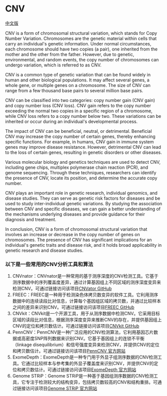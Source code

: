 # CNV

[中文版](https://github.com/flowhub-team/CNV/blob/main/README_cn.md)

CNV is a form of chromosomal structural variation, which stands for Copy Number Variation. Chromosomes are the genetic material within cells that carry an individual's genetic information. Under normal circumstances, each chromosome should have two copies (a pair), one inherited from the mother and the other from the father. However, due to genetic, environmental, and random events, the copy number of chromosomes can undergo variation, which is referred to as CNV.

CNV is a common type of genetic variation that can be found widely in human and other biological populations. It may affect several genes, a whole gene, or multiple genes on a chromosome. The size of CNV can range from a few thousand base pairs to several million base pairs.

CNV can be classified into two categories: copy number gain (CNV gain) and copy number loss (CNV loss). CNV gain refers to the copy number exceeding the normal two copies in a specific region of a chromosome, while CNV loss refers to a copy number below two. These variations can be inherited or occur during an individual's developmental process.

The impact of CNV can be beneficial, neutral, or detrimental. Beneficial CNV may increase the copy number of certain genes, thereby enhancing specific functions. For example, in humans, CNV gain in immune system genes may improve disease resistance. However, detrimental CNV can lead to the loss of certain genes, resulting in genetic disorders or other diseases.

Various molecular biology and genetics techniques are used to detect CNV, including gene chips, multiplex polymerase chain reaction (PCR), and genome sequencing. Through these techniques, researchers can identify the presence of CNV, locate its position, and determine the accurate copy number.

CNV plays an important role in genetic research, individual genomics, and disease studies. They can serve as genetic risk factors for diseases and be used to study inter-individual genetic variations. By studying the association between CNV and specific diseases, we can gain a better understanding of the mechanisms underlying diseases and provide guidance for their diagnosis and treatment.

In conclusion, CNV is a form of chromosomal structural variation that involves an increase or decrease in the copy number of genes on chromosomes. The presence of CNV has significant implications for an individual's genetic traits and disease risk, and it holds broad applicability in genetic research and disease studies.

### 以下是一些常用的CNV分析工具和算法

1. CNVnator：CNVnator是一种常用的基于测序深度的CNV检测工具。它基于测序数据中的序列覆盖度差异，通过计算基因组上不同区域的测序深度变异来检测CNV。可通过链接访问该项目[CNVator GitHub](https://github.com/abyzovlab/CNVnator)
2. FREEC：FREEC是一种用于检测染色体拷贝数变异的软件工具。它利用测序数据中的连续读段比对信息，计算每个基因组区域的拷贝数，并通过比较样本之间的差异来识别CNV。可通过链接访问该项目[FREEC GitHub](https://github.com/BoevaLab/FREEC)
3. CNVkit：CNVkit是一个开源工具，用于从测序数据中检测CNV。它采用目标区域的读段比对信息，根据测序深度变异来推断CNV的存在，并提供基因组上CNV的定位和拷贝数估计。可通过链接访问该项目[CNVkit GitHub](https://github.com/etal/cnvkit)
4. PennCNV：PennCNV是一种广泛应用的CNV检测算法，它利用基因芯片数据或高密度SNP阵列数据来识别CNV。它基于基因组上的连锁不平衡（linkage disequilibrium）和信号强度变异来检测CNV，并提供CNV的定位和拷贝数估计。可通过链接访问该项目[PennCNV 官方网站](http://penncnv.openbioinformatics.org/en/latest/)
5. ExomeDepth：ExomeDepth是一种专门用于外显子组测序数据的CNV检测工具。它通过比较样本与参考集的外显子覆盖度来识别CNV，并提供CNV的定位和拷贝数估计。可通过链接访问该项目[ExomeDepth 官方网站](https://www.bioconductor.org/packages/release/bioc/html/ExomeDepth.html)
6. Genome STRiP：Genome STRiP是一种基于基因组测序数据的CNV检测工具，它专注于检测较大的结构变异，包括拷贝数较高的CNV和结构重排。可通过链接访问该项目[Genome STRiP 官方网站](https://software.broadinstitute.org/software/genomestrip/)
